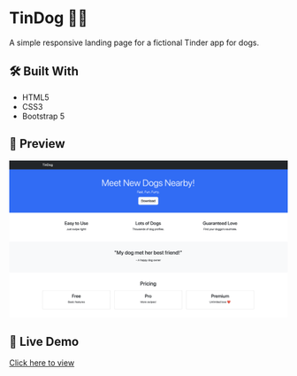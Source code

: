 # TinDog 🐶💘

A simple responsive landing page for a fictional Tinder app for dogs.

## 🛠️ Built With
- HTML5
- CSS3
- Bootstrap 5

## 📸 Preview
![Screenshot](screenshot.png)

## 🚀 Live Demo
[Click here to view](https://sameekshacodes.github.io/tindog-bootstrap/)

